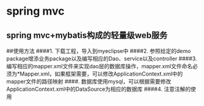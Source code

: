 # spring mvc
## spring mvc+mybatis构成的轻量级web服务

##使用方法
####1. 下载工程，导入到myeclipse中
####2. 参照给定的demo package增添业务package以及编写相应的Dao、service以及controller
####3. 编写相应的mapper.xml文件来实现dao层的数据库操作，mapper.xml文件命名必须为*Mapper.xml，如果框架需要，可以修改ApplicationContext.xml中的mapper文件的路径映射
####. 数据库使用mysql，可以根据需要修改ApplicationContext.xml中的DataSource为相应的数据库
####4. 注意注解的使用
